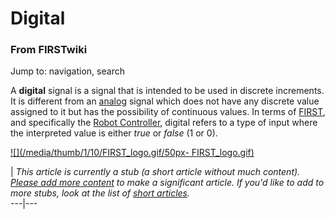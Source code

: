 # Digital

### From FIRSTwiki

Jump to: navigation, search

A **digital** signal is a signal that is intended to be used in discrete
increments. It is different from an [analog](analog)
signal which does not have any discrete value assigned to it but has the
possibility of continuous values. In terms of [FIRST](FIRST "FIRST"
), and specifically the [Robot Controller](Robot_Controller "Robot
Controller" ), digital refers to a type of input where the interpreted value
is either _true_ or _false_ (1 or 0).

[![](/media/thumb/1/10/FIRST_logo.gif/50px-
FIRST_logo.gif)](Image:FIRST_logo.gif "" )

|  _This article is currently a stub (a short article without much content).
[Please add more
content](http://www.firstwiki.net/index.php?title=Digital&action=edit
"http://www.firstwiki.net/index.php?title=Digital&action=edit" ) to make a
significant article. If you'd like to add to more stubs, look at the list of
[short articles](Special:Shortpages "Special:Shortpages" )._  
---|---  
  
